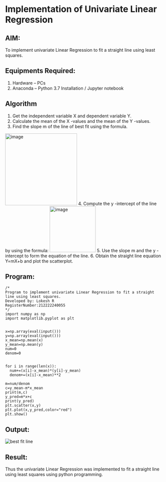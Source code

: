 # Implementation of Univariate Linear Regression
## AIM:
To implement univariate Linear Regression to fit a straight line using least squares.

## Equipments Required:
1. Hardware – PCs
2. Anaconda – Python 3.7 Installation / Jupyter notebook

## Algorithm
1. Get the independent variable X and dependent variable Y.
2. Calculate the mean of the X -values and the mean of the Y -values.
3. Find the slope m of the line of best fit using the formula. 
<img width="231" alt="image" src="https://user-images.githubusercontent.com/93026020/192078527-b3b5ee3e-992f-46c4-865b-3b7ce4ac54ad.png">
4. Compute the y -intercept of the line by using the formula:
<img width="148" alt="image" src="https://user-images.githubusercontent.com/93026020/192078545-79d70b90-7e9d-4b85-9f8b-9d7548a4c5a4.png">
5. Use the slope m and the y -intercept to form the equation of the line.
6. Obtain the straight line equation Y=mX+b and plot the scatterplot.

## Program:
```
/*
Program to implement univariate Linear Regression to fit a straight line using least squares.
Developed by: Lokesh R
RegisterNumber:212222240055
*/
import numpy as np
import matplotlib.pyplot as plt


x=np.array(eval(input()))
y=np.array(eval(input()))
x_mean=np.mean(x)
y_mean=np.mean(y)
num=0
denom=0


for i in range(len(x)):
  num+=(x[i]-x_mean)*(y[i]-y_mean)
  denom+=(x[i]-x_mean)**2

m=num/denom
c=y_mean-m*x_mean
print(m,c)
y_pred=m*x+c
print(y_pred)
plt.scatter(x,y)
plt.plot(x,y_pred,color="red")
plt.show()
```

## Output:
![best fit line](https://github.com/LokeshRajamani/Find-the-best-fit-line-using-Least-Squares-Method/assets/120544804/726f8197-a422-46c8-9659-ca4f7daaaded)



## Result:
Thus the univariate Linear Regression was implemented to fit a straight line using least squares using python programming.
